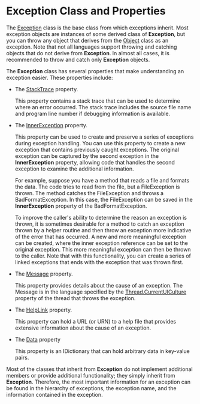 # Exception Class and Properties

The [Exception](https://msdn.microsoft.com/library/system.exception) class is the base class from which exceptions inherit. Most exception objects are instances of some derived class of **Exception**, but you can throw any object that derives from the [Object](https://msdn.microsoft.com/library/system.object) class as an exception. Note that not all languages support throwing and catching objects that do not derive from **Exception**. In almost all cases, it is recommended to throw and catch only **Exception** objects.

The **Exception** class has several properties that make understanding an exception easier. These properties include:

- The [StackTrace](https://msdn.microsoft.com/library/system.exception.stacktrace) property.

  This property contains a stack trace that can be used to determine where an error occurred. The stack trace includes the source file name and program line number if debugging information is available.

- The [InnerException](https://msdn.microsoft.com/library/system.exception.innerexception) property.

  This property can be used to create and preserve a series of exceptions during exception handling. You can use this property to create a new exception that contains previously caught exceptions. The original exception can be captured by the second exception in the **InnerException** property, allowing code that handles the second exception to examine the additional information.

  For example, suppose you have a method that reads a file and formats the data. The code tries to read from the file, but a FileException is thrown. The method catches the FileException and throws a BadFormatException. In this case, the FileException can be saved in the **InnerException** property of the BadFormatException.

  To improve the caller's ability to determine the reason an exception is thrown, it is sometimes desirable for a method to catch an exception thrown by a helper routine and then throw an exception more indicative of the error that has occurred. A new and more meaningful exception can be created, where the inner exception reference can be set to the original exception. This more meaningful exception can then be thrown to the caller. Note that with this functionality, you can create a series of linked exceptions that ends with the exception that was thrown first.

- The [Message](https://msdn.microsoft.com/library/system.exception.message) property.

  This property provides details about the cause of an exception. The Message is in the language specified by the [Thread.CurrentUICulture](https://msdn.microsoft.com/library/system.threading.thread.currentuiculture) property of the thread that throws the exception.

- The [HelpLink](https://msdn.microsoft.com/library/system.exception.helplink) property.

  This property can hold a URL (or URN) to a help file that provides extensive information about the cause of an exception.

- The [Data](https://msdn.microsoft.com/library/system.exception.data) property

  This property is an IDictionary that can hold arbitrary data in key-value pairs.

Most of the classes that inherit from **Exception** do not implement additional members or provide additional functionality; they simply inherit from **Exception**. Therefore, the most important information for an exception can be found in the hierarchy of exceptions, the exception name, and the information contained in the exception.
